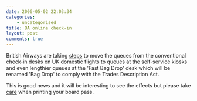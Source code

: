 ```yaml
---
date: 2006-05-02 22:03:34
categories:
    - uncategorised
title: BA online check-in
layout: post
comments: true
---
```

British Airways are taking
[steps](http://management.silicon.com/itdirector/0,39024673,39157435,00.htm)
to move the queues from the conventional check-in desks on UK domestic
flights to queues at the self-service kiosks and even lengthier queues
at the 'Fast Bag Drop' desk which will be renamed 'Bag Drop' to comply
with the Trades Description Act.

This is good news and it will be interesting to see the effects but
please take
[care](http://www.nbrightside.com/blog/2006/01/18/caution-with-ba-online-check-in/)
when printing your board pass.
